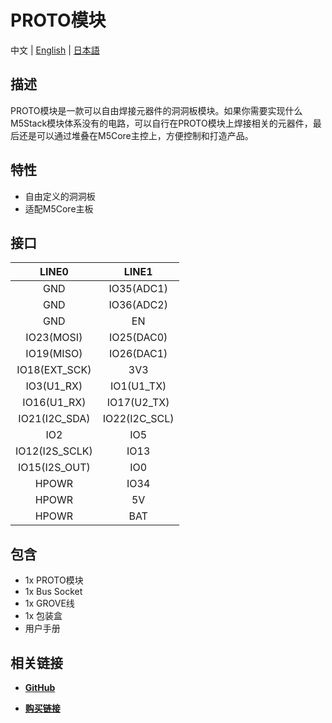 # PROTO模块

中文 | [English](/en/product_documents/modules/module_proto) | [日本語](ja/product_documents/modules/module_proto)

## 描述

PROTO模块是一款可以自由焊接元器件的洞洞板模块。如果你需要实现什么M5Stack模块体系没有的电路，可以自行在PROTO模块上焊接相关的元器件，最后还是可以通过堆叠在M5Core主控上，方便控制和打造产品。

## 特性

-  自由定义的洞洞板
-  适配M5Core主板

## 接口

| LINE0             | LINE1            |
|:---:|:---:|
| GND               | IO35(ADC1)       |
| GND               | IO36(ADC2)       |
| GND               | EN               |
| IO23(MOSI)        | IO25(DAC0)       |
| IO19(MISO)        | IO26(DAC1)       |
| IO18(EXT\_SCK)    | 3V3              |
| IO3(U1\_RX)       | IO1(U1\_TX)      |
| IO16(U1\_RX)      | IO17(U2\_TX)     |
| IO21(I2C\_SDA)    | IO22(I2C\_SCL)   |
| IO2               | IO5              |
| IO12(I2S\_SCLK)   | IO13             |
| IO15(I2S\_OUT)    | IO0              |
| HPOWR             | IO34             |
| HPOWR             | 5V               |
| HPOWR             | BAT              |

## 包含

-  1x PROTO模块
-  1x Bus Socket
-  1x GROVE线
-  1x 包装盒
-  用户手册

## 相关链接

-  **[GitHub](https://github.com/m5stack/M5Stack)**

- **[购买链接](https://www.aliexpress.com/store/product/M5Stack-Official-Stock-Offer-Proto-Module-Proto-Board-with-Extension-Bus-Socket-for-Arduino-ESP32-Development/3226069_32843231933.html?spm=2114.12010610.8148356.4.7b26c4a1MZw8Xy.html)**
